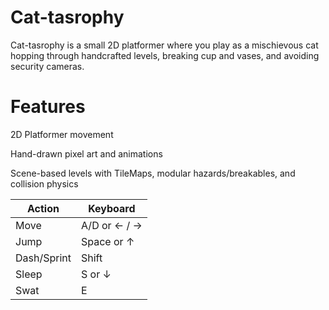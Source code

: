 # Cat-tasrophy

Cat-tasrophy is a small 2D platformer where you play as a mischievous cat hopping through handcrafted levels, breaking cup and vases, and avoiding security cameras.

# Features

2D Platformer movement 

Hand-drawn pixel art and animations

Scene-based levels with TileMaps, modular hazards/breakables, and collision physics


| Action      | Keyboard         | 
| ----------- | ---------------- |
| Move        | A/D or ← / →     |
| Jump        | Space or ↑       | 
| Dash/Sprint | Shift            |
| Sleep       | S or ↓           |
| Swat        | E                |

